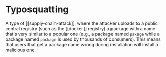 # Typosquatting
A type of [[supply-chain-attack]], where the attacker uploads to a public central registry (such as the [[docker]] registry) a package with a name that's very similar to a popular one (e.g., a package named `pakage` while a package named `package` is used by thousands of consumers). This means that users that get a package name wrong during installation will install a malicious one.
